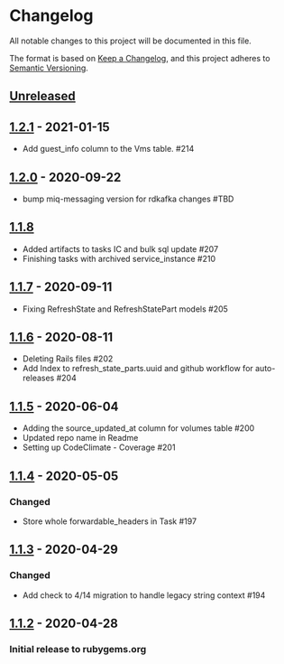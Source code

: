 # Changelog
All notable changes to this project will be documented in this file.

The format is based on [Keep a Changelog](https://keepachangelog.com/en/1.0.0/),
and this project adheres to [Semantic Versioning](https://semver.org/spec/v2.0.0.html).

## [Unreleased]

## [1.2.1] - 2021-01-15
- Add guest_info column to the Vms table. #214

## [1.2.0] - 2020-09-22
- bump miq-messaging version for rdkafka changes #TBD

## [1.1.8]
- Added artifacts to tasks IC and bulk sql update #207
- Finishing tasks with archived service_instance #210

## [1.1.7] - 2020-09-11
- Fixing RefreshState and RefreshStatePart models #205

## [1.1.6] - 2020-08-11
- Deleting Rails files #202
- Add Index to refresh_state_parts.uuid and github workflow for auto-releases #204

## [1.1.5] - 2020-06-04
- Adding the source_updated_at column for volumes table #200
- Updated repo name in Readme
- Setting up CodeClimate - Coverage #201

## [1.1.4] - 2020-05-05
### Changed
- Store whole forwardable_headers in Task #197

## [1.1.3] - 2020-04-29
### Changed
- Add check to 4/14 migration to handle legacy string context #194


## [1.1.2] - 2020-04-28
### Initial release to rubygems.org

[Unreleased]: https://github.com/RedHatInsights/topological_inventory-core/compare/v1.2.1...HEAD
[1.2.1]: https://github.com/RedHatInsights/topological_inventory-core/compare/v1.2.0...v1.2.1
[1.2.0]: https://github.com/RedHatInsights/topological_inventory-core/compare/v1.1.8...v1.2.0
[1.1.8]: https://github.com/RedHatInsights/topological_inventory-core/compare/v1.1.7...v1.1.8
[1.1.7]: https://github.com/RedHatInsights/topological_inventory-core/compare/v1.1.6...v1.1.7
[1.1.6]: https://github.com/RedHatInsights/topological_inventory-core/compare/v1.1.5...v1.1.6
[1.1.5]: https://github.com/RedHatInsights/topological_inventory-core/compare/v1.1.4...v1.1.5
[1.1.4]: https://github.com/RedHatInsights/topological_inventory-core/compare/v1.1.3...v1.1.4
[1.1.3]: https://github.com/RedHatInsights/topological_inventory-core/compare/v1.1.2...v1.1.3
[1.1.2]: https://github.com/RedHatInsights/topological_inventory-core/releases/v1.1.2
